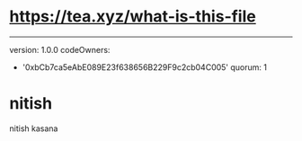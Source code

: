 # https://tea.xyz/what-is-this-file
---
version: 1.0.0
codeOwners:
  - '0xbCb7ca5eAbE089E23f638656B229F9c2cb04C005'
quorum: 1
# nitish
nitish kasana
